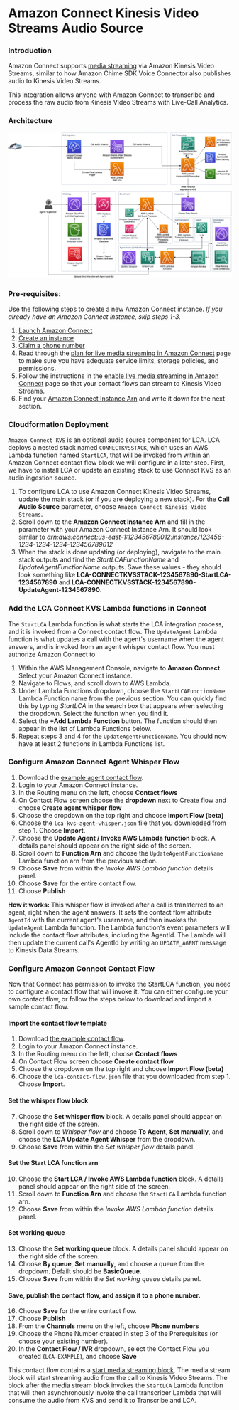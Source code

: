 # Amazon Connect Kinesis Video Streams Audio Source

### Introduction

Amazon Connect supports [media streaming](https://docs.aws.amazon.com/connect/latest/adminguide/customer-voice-streams.html) via Amazon Kinesis Video Streams, similar to how Amazon Chime SDK Voice Connector also publishes audio to Kinesis Video Streams. 

This integration allows anyone with Amazon Connect to transcribe and process the raw audio from Kinesis Video Streams with Live-Call Analytics. 

### Architecture

![Architecture](../images/lca-connectkvs-architecture.png)

### Pre-requisites:

Use the following steps to create a new Amazon Connect instance. *If you already have an Amazon Connect instance, skip steps 1-3.*

1. [Launch Amazon Connect](https://docs.aws.amazon.com/connect/latest/adminguide/tutorial1-login-aws.html)
2. [Create an instance](https://docs.aws.amazon.com/connect/latest/adminguide/tutorial1-create-instance.html)
3. [Claim a phone number](https://docs.aws.amazon.com/connect/latest/adminguide/tutorial1-claim-phone-number.html)
4. Read through the [plan for live media streaming in Amazon Connect](https://docs.aws.amazon.com/connect/latest/adminguide/plan-live-media-streams.html) page to make sure you have adequate service limits, storage policies, and permissions.
5. Follow the instructions in the [enable live media streaming in Amazon Connect](https://docs.aws.amazon.com/connect/latest/adminguide/enable-live-media-streams.html) page so that your contact flows can stream to Kinesis Video Streams.
6. Find your [Amazon Connect Instance Arn](https://docs.aws.amazon.com/connect/latest/adminguide/find-instance-arn.html) and write it down for the next section. 

### Cloudformation Deployment

`Amazon Connect KVS` is an optional audio source component for LCA. LCA deploys a nested stack named `CONNECTKVSSTACK`, which uses an AWS Lambda function named `StartLCA`, that will be invoked from within an Amazon Connect contact flow block we will configure in a later step. First, we have to install LCA or update an existing stack to use Connect KVS as an audio ingestion source.

1. To configure LCA to use Amazon Connect Kinesis Video Streams, update the main stack (or if you are deploying a new stack). For the **Call Audio Source** parameter, choose `Amazon Connect Kinesis Video Streams`.
2. Scroll down to the **Amazon Connect Instance Arn** and fill in the parameter with your Amazon Connect Instance Arn. It should look similar to *arn:aws:connect:us-east-1:123456789012:instance/123456-1234-1234-1234-123456789012*
2. When the stack is done updating (or deploying), navigate to the main stack outputs and find the *StartLCAFunctionName* and *UpdateAgentFunctionName* outputs. Save these values - they should look something like **LCA-CONNECTKVSSTACK-1234567890-StartLCA-1234567890** and **LCA-CONNECTKVSSTACK-1234567890-UpdateAgent-1234567890**. 

### Add the LCA Connect KVS Lambda functions in Connect

The `StartLCA` Lambda function is what starts the LCA integration process, and it is invoked from a Connect contact flow. The `UpdateAgent` Lambda function is what updates a call with the agent's username when the agent answers, and is invoked from an agent whisper contact flow. You must authorize Amazon Connect to 

1. Within the AWS Management Console, navigate to **Amazon Connect**. Select your Amazon Connect instance.
2. Navigate to Flows, and scroll down to AWS Lambda. 
3. Under Lambda Functions dropdown, choose the `StartLCAFunctionName` Lambda Function name from the previous section.  You can quickly find this by typing *StartLCA* in the search box that appears when selecting the dropdown. Select the function when you find it. 
4. Select the **+Add Lambda Function** button. The function should then appear in the list of Lambda Functions below.
5. Repeat steps 3 and 4 for the `UpdateAgentFunctionName`. You should now have at least 2 functions in Lambda Functions list.

### Configure Amazon Connect Agent Whisper Flow

1. Download the [example agent contact flow](./lca-kvs-agent-whisper.json).
2. Login to your Amazon Connect instance.
3. In the Routing menu on the left, choose **Contact flows**
4. On Contact Flow screen choose the **dropdown** next to Create flow and choose **Create agent whisper flow**
5. Choose the dropdown on the top right and choose **Import Flow (beta)**
6. Choose the `lca-kvs-agent-whisper.json` file that you downloaded from step 1. Choose **Import**.
7. Choose the **Update Agent / Invoke AWS Lambda function** block. A details panel should appear on the right side of the screen.
8. Scroll down to **Function Arn** and choose the `UpdateAgentFunctionName` Lambda function arn from the previous section.
9. Choose **Save** from within the *Invoke AWS Lambda function* details panel.
7. Choose **Save** for the entire contact flow.
8. Choose **Publish**

**How it works:**  This whisper flow is invoked after a call is transferred to an agent, right when the agent answers. It sets the contact flow attribute `AgentId` with the current agent's username, and then invokes the `UpdateAgent` Lambda function. The Lambda function's event parameters will include the contact flow attributes, including the AgentId. The Lambda will then update the current call's AgentId by writing an `UPDATE_AGENT` message to Kinesis Data Streams. 

### Configure Amazon Connect Contact Flow

Now that Connect has permission to invoke the StartLCA function, you need to configure a contact flow that will invoke it.  You can either configure your own contact flow, or follow the steps below to download and import a sample contact flow. 

#### Import the contact flow template

1. Download [the example contact flow](./lca-contact-flow.json). 
2. Login to your Amazon Connect instance.
3. In the Routing menu on the left, choose **Contact flows**
4. On Contact Flow screen choose **Create contact flow**
5. Choose the dropdown on the top right and choose **Import Flow (beta)**
6. Choose the `lca-contact-flow.json` file that you downloaded from step 1. Choose **Import**.

#### Set the whisper flow block

7. Choose the **Set whisper flow** block. A details panel should appear on the right side of the screen.
8. Scroll down to *Whisper flow* and choose **To Agent**, **Set manually**, and choose the **LCA Update Agent Whisper** from the dropdown. 
9. Choose **Save** from within the *Set whisper flow* details panel.

#### Set the Start LCA function arn

10. Choose the **Start LCA / Invoke AWS Lambda function** block. A details panel should appear on the right side of the screen.
11. Scroll down to **Function Arn** and choose the `StartLCA` Lambda function arn.
12. Choose **Save** from within the *Invoke AWS Lambda function* details panel.

#### Set working queue

13. Choose the **Set working queue** block. A details panel should appear on the right side of the screen.
14. Choose **By queue**, **Set manually**, and choose a queue from the dropdown. Defailt should be **BasicQueue**.
15. Choose **Save** from within the *Set working queue* details panel.

#### Save, publish the contact flow, and assign it to a phone number.

16. Choose **Save** for the entire contact flow.
17. Choose **Publish**
18. From the **Channels** menu on the left, choose **Phone numbers**
19. Choose the Phone Number created in step 3 of the Prerequisites (or choose your existing number).
20. In the **Contact Flow / IVR** dropdown, select the Contact Flow you created (`LCA-EXAMPLE`), and choose **Save**

This contact flow contains a [start media streaming block](https://docs.aws.amazon.com/connect/latest/adminguide/use-media-streams-blocks.html). The media stream block will start streaming audio from the call to Kinesis Video Streams. The block after the media stream block invokes the `StartLCA` Lambda function that will then asynchronously invoke the call transcriber Lambda that will consume the audio from KVS and send it to Transcribe and LCA. 

